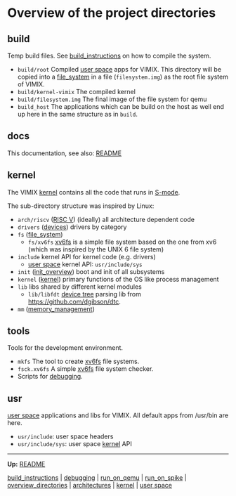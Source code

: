# Overview of the project directories


## build

Temp build files. See [build_instructions](build_instructions.md) on how to compile the system.
- `build/root` Compiled [user space](userspace/userspace.md) apps for VIMIX. This directory will be copied into a [file_system](kernel/file_system/file_system.md) in a file (`filesystem.img`) as the root file system of VIMIX.
- `build/kernel-vimix` The compiled kernel
- `build/filesystem.img` The final image of the file system for qemu
- `build_host` The applications which can be build on the host as well end up here in the same structure as in `build`.


## docs

This documentation, see also: [README](../README.md)


## kernel

The VIMIX [kernel](kernel/kernel.md) contains all the code that runs in [S-mode](riscv/S-mode.md).

The sub-directory structure was inspired by Linux:
- `arch/riscv` ([RISC V](riscv/RISCV.md)) (ideally) all architecture dependent code
- `drivers` ([devices](kernel/devices/devices.md)) drivers by category
- `fs` ([file_system](kernel/file_system/file_system.md))
	- `fs/xv6fs` [xv6fs](kernel/file_system/xv6fs/xv6fs.md) is a simple file system based on the one from xv6 (which was inspired by the UNIX 6 file system)
- `include` kernel API for kernel code (e.g. drivers)
	- [user space](userspace/userspace.md) kernel API: `usr/include/sys`
- `init` ([init_overview](kernel/overview/init_overview.md)) boot and init of all subsystems
- `kernel` ([kernel](kernel/kernel.md)) primary functions of the OS like process management
- `lib` libs shared by different kernel modules
	- `lib/libfdt` [device tree](docs/misc/device_tree.md) parsing lib from https://github.com/dgibson/dtc.
- `mm` ([memory_management](kernel/mm/memory_management.md))


## tools

Tools for the development environment.
- `mkfs` The tool to create [xv6fs](kernel/file_system/xv6fs/xv6fs.md) file systems.
- `fsck.xv6fs` A simple [xv6fs](kernel/file_system/xv6fs/xv6fs.md) file system checker.
- Scripts for [debugging](debugging.md).


## usr

[user space](userspace/userspace.md) applications and libs for VIMIX.
All default apps from /usr/bin are here.
- `usr/include`: user space headers
- `usr/include/sys`: user space [kernel](kernel/kernel.md) API


---
**Up:** [README](../README.md)

[build_instructions](build_instructions.md) | [debugging](debugging.md) | [run_on_qemu](run_on_qemu.md) | [run_on_spike](run_on_spike.md) | [overview_directories](overview_directories.md) | [architectures](architectures.md) | [kernel](kernel/kernel.md) | [user space](userspace/userspace.md)
